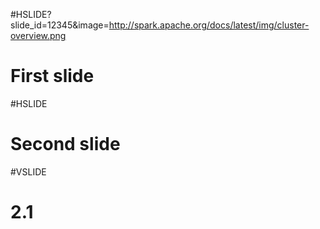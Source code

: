 #HSLIDE?slide_id=12345&image=http://spark.apache.org/docs/latest/img/cluster-overview.png

# First slide

#HSLIDE

# Second slide

#VSLIDE

# 2.1